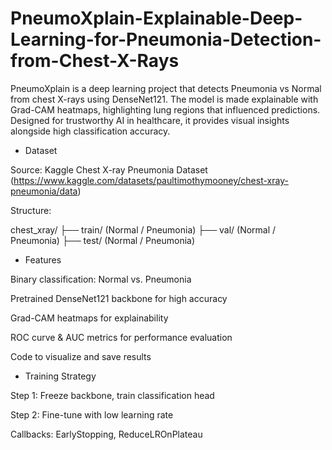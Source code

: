 # PneumoXplain-Explainable-Deep-Learning-for-Pneumonia-Detection-from-Chest-X-Rays
PneumoXplain is a deep learning project that detects Pneumonia vs Normal from chest X-rays using DenseNet121. The model is made explainable with Grad-CAM heatmaps, highlighting lung regions that influenced predictions. Designed for trustworthy AI in healthcare, it provides visual insights alongside high classification accuracy.

* Dataset

Source: Kaggle Chest X-ray Pneumonia Dataset (https://www.kaggle.com/datasets/paultimothymooney/chest-xray-pneumonia/data)

Structure:

chest_xray/
├── train/ (Normal / Pneumonia)
├── val/   (Normal / Pneumonia)
├── test/  (Normal / Pneumonia)

* Features

Binary classification: Normal vs. Pneumonia

Pretrained DenseNet121 backbone for high accuracy

Grad-CAM heatmaps for explainability

ROC curve & AUC metrics for performance evaluation

Code to visualize and save results

* Training Strategy

Step 1: Freeze backbone, train classification head

Step 2: Fine-tune with low learning rate

Callbacks: EarlyStopping, ReduceLROnPlateau
